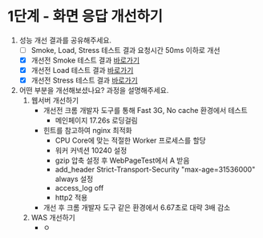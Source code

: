 # 1단계 - 화면 응답 개선하기

1. 성능 개선 결과를 공유해주세요.
   - [ ] Smoke, Load, Stress 테스트 결과 요청시간 50ms 이하로 개선
   - [X] 개선전 Smoke 테스트 결과 [바로가기](../k6/before/smoke_test_result.md)
   - [X] 개선전 Load 테스트 결과 [바로가기](../k6/before/load_test_result.md)
   - [X] 개선전 Stress 테스트 결과 [바로가기](../k6/before/stress_test_result.md)

2. 어떤 부분을 개선해보셨나요? 과정을 설명해주세요.
   1. 웹서버 개선하기
      - 개선전 크롬 개발자 도구를 통해 Fast 3G, No cache 환경에서 테스트
        - 메인페이지 17.26s 로딩걸림
      - 힌트를 참고하여 nginx 최적화
        - CPU Core에 맞는 적절한 Worker 프로세스를 할당
        - 워커 커넥션 10240 설정
        - gzip 압축 설정 후 WebPageTest에서 A 받음
        - add_header Strict-Transport-Security "max-age=31536000" always 설정
        - access_log off
        - http2 적용
      - 개선 후 크롬 개발자 도구 같은 환경에서 6.67초로 대략 3배 감소
   2. WAS 개선하기
      - ㅇ